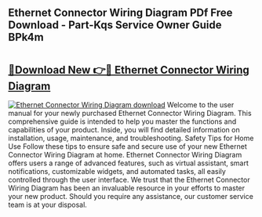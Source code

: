 ## Ethernet Connector Wiring Diagram PDf Free Download - Part-Kqs Service Owner Guide BPk4m

# <h2><a href="http://dfsae5.blite.top/?on=Ethernet+Connector+Wiring+Diagram">🔗Download New 👉🔴 Ethernet Connector Wiring Diagram</a></h2>

[![Ethernet Connector Wiring Diagram download](https://i.imgur.com/lujVjoI.png)](http://dfsae5.blite.top/?on=Ethernet+Connector+Wiring+Diagram)
Welcome to the user manual for your newly purchased Ethernet Connector Wiring Diagram. This comprehensive guide is intended to help you master the functions and capabilities of your product. Inside, you will find detailed information on installation, usage, maintenance, and troubleshooting. Safety Tips for Home Use Follow these tips to ensure safe and secure use of your new Ethernet Connector Wiring Diagram at home. Ethernet Connector Wiring Diagram offers users a range of advanced features, such as virtual assistant, smart notifications, customizable widgets, and automated tasks, all easily controlled through the user interface. We trust that the Ethernet Connector Wiring Diagram has been an invaluable resource in your efforts to master your new product. Should you require any assistance, our customer service team is at your disposal.
